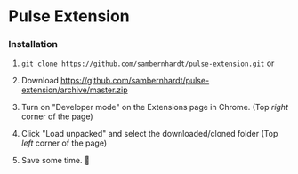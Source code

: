 # Pulse Extension

### Installation

1. `git clone https://github.com/sambernhardt/pulse-extension.git`
or
2. Download https://github.com/sambernhardt/pulse-extension/archive/master.zip

3. Turn on "Developer mode" on the Extensions page in Chrome.
(Top *right* corner of the page)

5. Click "Load unpacked" and select the downloaded/cloned folder
(Top *left* corner of the page)

6. Save some time. 💪